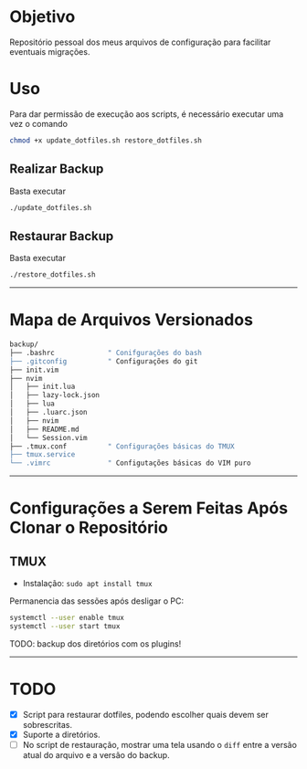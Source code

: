 # Objetivo
Repositório pessoal dos meus arquivos de configuração para facilitar eventuais migrações.

# Uso
Para dar permissão de execução aos scripts, é necessário executar uma vez o comando 
```sh
chmod +x update_dotfiles.sh restore_dotfiles.sh
```

## Realizar Backup
Basta executar 
```sh
./update_dotfiles.sh
```

## Restaurar Backup
Basta executar
```sh
./restore_dotfiles.sh
```

---

# Mapa de Arquivos Versionados

```bash
backup/
├── .bashrc             " Conifgurações do bash
├── .gitconfig          " Configurações do git
├── init.vim
├── nvim
│   ├── init.lua
│   ├── lazy-lock.json
│   ├── lua
│   ├── .luarc.json
│   ├── nvim
│   ├── README.md
│   └── Session.vim
├── .tmux.conf          " Configurações básicas do TMUX
├── tmux.service
└── .vimrc              " Configutações básicas do VIM puro
```

---

# Configurações a Serem Feitas Após Clonar o Repositório
## TMUX

* Instalação: `sudo apt install tmux`

Permanencia das sessões após desligar o PC:
```sh
systemctl --user enable tmux
systemctl --user start tmux
```

TODO: backup dos diretórios com os plugins!

---

# TODO
- [x] Script para restaurar dotfiles, podendo escolher quais devem ser sobrescritas.
- [x] Suporte a diretórios.
- [ ] No script de restauração, mostrar uma tela usando o `diff` entre a versão atual do arquivo e a versão do backup.

